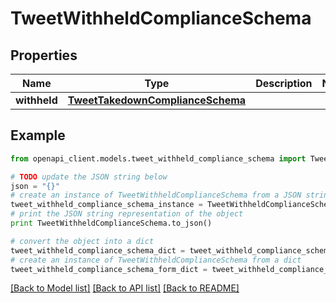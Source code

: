 # TweetWithheldComplianceSchema


## Properties
Name | Type | Description | Notes
------------ | ------------- | ------------- | -------------
**withheld** | [**TweetTakedownComplianceSchema**](TweetTakedownComplianceSchema.md) |  | 

## Example

```python
from openapi_client.models.tweet_withheld_compliance_schema import TweetWithheldComplianceSchema

# TODO update the JSON string below
json = "{}"
# create an instance of TweetWithheldComplianceSchema from a JSON string
tweet_withheld_compliance_schema_instance = TweetWithheldComplianceSchema.from_json(json)
# print the JSON string representation of the object
print TweetWithheldComplianceSchema.to_json()

# convert the object into a dict
tweet_withheld_compliance_schema_dict = tweet_withheld_compliance_schema_instance.to_dict()
# create an instance of TweetWithheldComplianceSchema from a dict
tweet_withheld_compliance_schema_form_dict = tweet_withheld_compliance_schema.from_dict(tweet_withheld_compliance_schema_dict)
```
[[Back to Model list]](../README.md#documentation-for-models) [[Back to API list]](../README.md#documentation-for-api-endpoints) [[Back to README]](../README.md)


